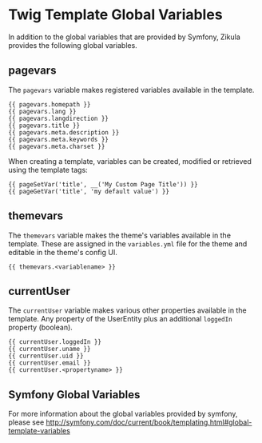 Twig Template Global Variables
==============================

In addition to the global variables that are provided by Symfony, Zikula provides the following global variables.

pagevars
--------
The `pagevars` variable makes registered variables available in the template.

    {{ pagevars.homepath }}
    {{ pagevars.lang }}
    {{ pagevars.langdirection }}
    {{ pagevars.title }}
    {{ pagevars.meta.description }}
    {{ pagevars.meta.keywords }}
    {{ pagevars.meta.charset }}

When creating a template, variables can be created, modified or retrieved using the template tags:

    {{ pageSetVar('title', __('My Custom Page Title')) }}
    {{ pageGetVar('title', 'my default value') }}

themevars
---------

The `themevars` variable makes the theme's variables available in the template. These are assigned in the
`variables.yml` file for the theme and editable in the theme's config UI.

    {{ themevars.<variablename> }}

currentUser
-----------

The `currentUser` variable makes various other properties available in the template. Any property of the UserEntity
plus an additional `loggedIn` property (boolean).

    {{ currentUser.loggedIn }}
    {{ currentUser.uname }}
    {{ currentUser.uid }}
    {{ currentUser.email }}
    {{ currentUser.<propertyname> }}

Symfony Global Variables
------------------------

For more information about the global variables provided by symfony, please see
http://symfony.com/doc/current/book/templating.html#global-template-variables